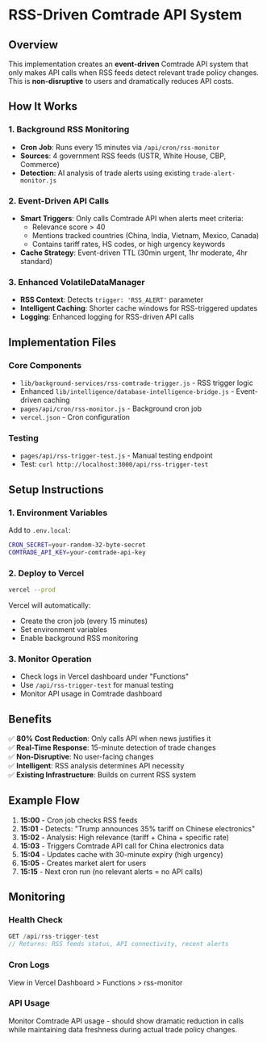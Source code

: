 # RSS-Driven Comtrade API System

## Overview

This implementation creates an **event-driven** Comtrade API system that only makes API calls when RSS feeds detect relevant trade policy changes. This is **non-disruptive** to users and dramatically reduces API costs.

## How It Works

### 1. Background RSS Monitoring
- **Cron Job**: Runs every 15 minutes via `/api/cron/rss-monitor`
- **Sources**: 4 government RSS feeds (USTR, White House, CBP, Commerce)
- **Detection**: AI analysis of trade alerts using existing `trade-alert-monitor.js`

### 2. Event-Driven API Calls
- **Smart Triggers**: Only calls Comtrade API when alerts meet criteria:
  - Relevance score > 40
  - Mentions tracked countries (China, India, Vietnam, Mexico, Canada)
  - Contains tariff rates, HS codes, or high urgency keywords
- **Cache Strategy**: Event-driven TTL (30min urgent, 1hr moderate, 4hr standard)

### 3. Enhanced VolatileDataManager
- **RSS Context**: Detects `trigger: 'RSS_ALERT'` parameter
- **Intelligent Caching**: Shorter cache windows for RSS-triggered updates
- **Logging**: Enhanced logging for RSS-driven API calls

## Implementation Files

### Core Components
- `lib/background-services/rss-comtrade-trigger.js` - RSS trigger logic
- Enhanced `lib/intelligence/database-intelligence-bridge.js` - Event-driven caching
- `pages/api/cron/rss-monitor.js` - Background cron job
- `vercel.json` - Cron configuration

### Testing
- `pages/api/rss-trigger-test.js` - Manual testing endpoint
- Test: `curl http://localhost:3000/api/rss-trigger-test`

## Setup Instructions

### 1. Environment Variables
Add to `.env.local`:
```bash
CRON_SECRET=your-random-32-byte-secret
COMTRADE_API_KEY=your-comtrade-api-key
```

### 2. Deploy to Vercel
```bash
vercel --prod
```

Vercel will automatically:
- Create the cron job (every 15 minutes)
- Set environment variables
- Enable background RSS monitoring

### 3. Monitor Operation
- Check logs in Vercel dashboard under "Functions"
- Use `/api/rss-trigger-test` for manual testing
- Monitor API usage in Comtrade dashboard

## Benefits

✅ **80% Cost Reduction**: Only calls API when news justifies it  
✅ **Real-Time Response**: 15-minute detection of trade changes  
✅ **Non-Disruptive**: No user-facing changes  
✅ **Intelligent**: RSS analysis determines API necessity  
✅ **Existing Infrastructure**: Builds on current RSS system

## Example Flow

1. **15:00** - Cron job checks RSS feeds
2. **15:01** - Detects: "Trump announces 35% tariff on Chinese electronics"
3. **15:02** - Analysis: High relevance (tariff + China + specific rate)
4. **15:03** - Triggers Comtrade API call for China electronics data
5. **15:04** - Updates cache with 30-minute expiry (high urgency)
6. **15:05** - Creates market alert for users
7. **15:15** - Next cron run (no relevant alerts = no API calls)

## Monitoring

### Health Check
```javascript
GET /api/rss-trigger-test
// Returns: RSS feeds status, API connectivity, recent alerts
```

### Cron Logs
View in Vercel Dashboard > Functions > rss-monitor

### API Usage
Monitor Comtrade API usage - should show dramatic reduction in calls while maintaining data freshness during actual trade policy changes.